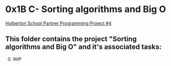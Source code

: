 # 0x1B C- Sorting algorithms and Big O

[Holberton School Partner Programming Project #4](https://github.com/sonnentag/sorting_algorithms.git)

## This folder contains the project "Sorting algorithms and Big O" and it's associated tasks:
0. WIP
